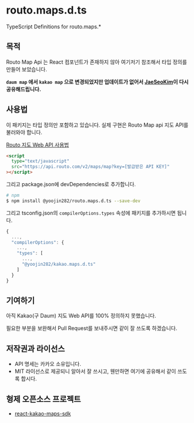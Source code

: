 # routo.maps.d.ts

TypeScript Definitions for routo.maps.\*

## 목적

Routo Map Api 는 React 컴포넌트가 존재하지 않아 여기저기 참조해서 타입 정의를 만들어 보았습니다.

**`daum map` 에서 `kakao map` 으로 변경되었지만 업데이트가 없어서 [JaeSeoKim](https://github.com/jaeSeoKim/)이 다시 공유해드립니다.**

## 사용법

이 패키지는 타입 정의만 포함하고 있습니다. 실제 구현은 Routo Map api 지도 API를 불러와야 합니다.

[Routo 지도 Web API 사용법](https://www.routo.com/developers/web_js/start.html)

```html
<script
  type="text/javascript"
  src="https://api.routo.com/v2/maps/map?key=[발급받은 API KEY]"
></script>
```

그리고 package.json에 devDependencies로 추가합니다.

```bash
# npm
$ npm install @yoojin282/routo.maps.d.ts --save-dev
```

그리고 tsconfig.json의 `compilerOptions.types` 속성에 패키지를 추가하시면 됩니다.

```js
{
  ...,
  "compilerOptions": {
    ...,
    "types": [
      ...,
      "@yoojin282/kakao.maps.d.ts"
    ]
  }
}
```

## 기여하기

아직 Kakao(구 Daum) 지도 Web API를 100% 정의하지 못했습니다.

필요한 부분을 보완해서 Pull Request를 보내주시면 같이 잘 쓰도록 하겠습니다.

## 저작권과 라이선스

- API 명세는 카카오 소유입니다.
- MIT 라이선스로 제공되니 알아서 잘 쓰시고, 웬만하면 여기에 공유해서 같이 쓰도록 합시다.

## 형제 오픈소스 프로젝트

- [react-kakao-maps-sdk](https://github.com/JaeSeoKim/react-kakao-maps-sdk)
